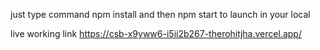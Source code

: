 just type command npm install and then npm start to launch in your local

live working link https://csb-x9yww6-i5ii2b267-therohitjha.vercel.app/
